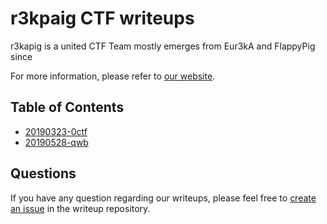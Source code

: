 # r3kpaig CTF writeups

r3kapig is a united CTF Team mostly emerges from Eur3kA and FlappyPig since 

For more information, please refer to [our website](https://r3kapig.github.io/).

## Table of Contents


- [20190323-0ctf](20190323-0ctf)
- [20190528-qwb](20190528-qwb)


## Questions

If you have any question regarding our writeups, please feel free to [create an issue](https://github.com/r3kapig/ctf_challenge/issues) in the writeup repository.

